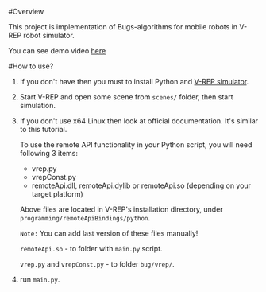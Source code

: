 #Overview 

This project is implementation of Bugs-algorithms for mobile robots in V-REP robot simulator.

You can see demo video [here](https://youtube.com/)

#How to use?

1. If you don't have then you must to install Python and [V-REP simulator](http://www.coppeliarobotics.com/downloads.html).

2. Start V-REP and open some scene from `scenes/` folder, then start simulation.

3.  If you don't use x64 Linux then look at official documentation. It's similar to this tutorial.
 
    To use the remote API functionality in your Python script, you will need following 3 items:

    * vrep.py
    * vrepConst.py
    * remoteApi.dll, remoteApi.dylib or remoteApi.so (depending on your target platform)
    
    Above files are located in V-REP's installation directory, under `programming/remoteApiBindings/python`.
    
    ``Note:`` You can add last version of these files manually!
    
    `remoteApi.so` - to folder with `main.py` script.
    
    `vrep.py` and `vrepConst.py` - to folder `bug/vrep/`.
    
4. run `main.py`.
